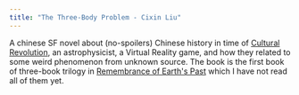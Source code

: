 ```yaml
---
title: "The Three-Body Problem - Cixin Liu"
---
```


A chinese SF novel about (no-spoilers) Chinese history in time of [Cultural Revolution](https://en.wikipedia.org/wiki/Cultural_Revolution), an astrophysicist, a Virtual Reality game, and how they related to some weird phenomenon from unknown source. The book is the first book of three-book trilogy in [Remembrance of Earth's Past](https://en.wikipedia.org/wiki/Remembrance_of_Earth%27s_Past) which I have not read all of them yet.